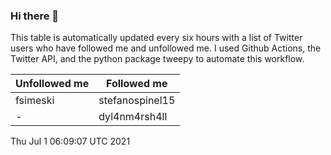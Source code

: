 ### Hi there 👋

This table is automatically updated every six hours with a list of Twitter users who have followed me and unfollowed me. I used Github Actions, the Twitter API, and the python package tweepy to automate this workflow.

| Unfollowed me |  Followed me |
| --- | --- |
|fsimeski|stefanospinel15|
|-|dyl4nm4rsh4ll|
Thu Jul  1 06:09:07 UTC 2021
